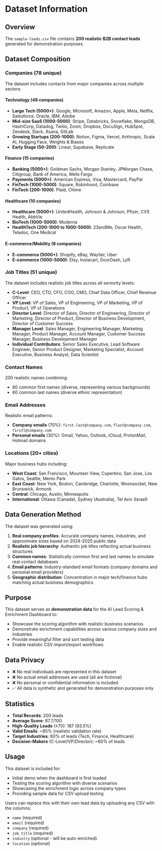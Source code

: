 # Dataset Information

## Overview

The `sample-leads.csv` file contains **200 realistic B2B contact leads** generated for demonstration purposes.

## Dataset Composition

### Companies (78 unique)
The dataset includes contacts from major companies across multiple sectors:

#### Technology (48 companies)
- **Large Tech (5000+)**: Google, Microsoft, Amazon, Apple, Meta, Netflix, Salesforce, Oracle, IBM, Adobe
- **Mid-size SaaS (1000-5000)**: Stripe, Databricks, Snowflake, MongoDB, HashiCorp, Datadog, Twilio, Zoom, Dropbox, DocuSign, HubSpot, Zendesk, Slack, Asana, GitLab
- **Growing Startups (200-1000)**: Notion, Figma, Vercel, Anthropic, Scale AI, Hugging Face, Weights & Biases
- **Early Stage (50-200)**: Linear, Supabase, Replicate

#### Finance (15 companies)
- **Banking (5000+)**: Goldman Sachs, Morgan Stanley, JPMorgan Chase, Citigroup, Bank of America, Wells Fargo
- **Payments (5000+)**: American Express, Visa, Mastercard, PayPal
- **FinTech (1000-5000)**: Square, Robinhood, Coinbase
- **FinTech (200-1000)**: Plaid, Chime

#### Healthcare (10 companies)
- **Healthcare (5000+)**: UnitedHealth, Johnson & Johnson, Pfizer, CVS Health, AbbVie
- **BioTech (1000-5000)**: Moderna
- **HealthTech (200-1000 to 1000-5000)**: 23andMe, Oscar Health, Teladoc, One Medical

#### E-commerce/Mobility (8 companies)
- **E-commerce (5000+)**: Shopify, eBay, Wayfair, Uber
- **E-commerce (1000-5000)**: Etsy, Instacart, DoorDash, Lyft

### Job Titles (51 unique)
The dataset includes realistic job titles across all seniority levels:
- **C-Level**: CEO, CTO, CFO, COO, CMO, Chief Data Officer, Chief Revenue Officer
- **VP Level**: VP of Sales, VP of Engineering, VP of Marketing, VP of Product, VP of Operations
- **Director Level**: Director of Sales, Director of Engineering, Director of Marketing, Director of Product, Director of Business Development, Director of Customer Success
- **Manager Level**: Sales Manager, Engineering Manager, Marketing Manager, Product Manager, Account Manager, Customer Success Manager, Business Development Manager
- **Individual Contributors**: Senior Sales Executive, Lead Software Engineer, Senior Product Designer, Marketing Specialist, Account Executive, Business Analyst, Data Scientist

### Contact Names
200 realistic names combining:
- 80 common first names (diverse, representing various backgrounds)
- 80 common last names (diverse ethnic representation)

### Email Addresses
Realistic email patterns:
- **Company emails** (70%): `first.last@company.com`, `flast@company.com`, `firstl@company.com`
- **Personal emails** (30%): Gmail, Yahoo, Outlook, iCloud, ProtonMail, Hotmail domains

### Locations (20+ cities)
Major business hubs including:
- **West Coast**: San Francisco, Mountain View, Cupertino, San Jose, Los Gatos, Seattle, Menlo Park
- **East Coast**: New York, Boston, Cambridge, Charlotte, Woonsocket, New Brunswick, Armonk
- **Central**: Chicago, Austin, Minneapolis
- **International**: Ottawa (Canada), Sydney (Australia), Tel Aviv (Israel)

## Data Generation Method

The dataset was generated using:
1. **Real company profiles**: Accurate company names, industries, and approximate sizes based on 2024-2025 public data
2. **Realistic job hierarchy**: Authentic job titles reflecting actual business structures
3. **Common names**: Statistically common first and last names to simulate real contact databases
4. **Email patterns**: Industry-standard email formats (company domains and personal email providers)
5. **Geographic distribution**: Concentration in major tech/finance hubs matching actual business demographics

## Purpose

This dataset serves as **demonstration data** for the AI Lead Scoring & Enrichment Dashboard to:
- Showcase the scoring algorithm with realistic business scenarios
- Demonstrate enrichment capabilities across various company sizes and industries
- Provide meaningful filter and sort testing data
- Enable realistic CSV import/export workflows

## Data Privacy

- ❌ No real individuals are represented in this dataset
- ❌ No actual email addresses are used (all are fictional)
- ❌ No personal or confidential information is included
- ✅ All data is synthetic and generated for demonstration purposes only

## Statistics

- **Total Records**: 200 leads
- **Average Score**: 87.7/100
- **High-Quality Leads** (≥70): 187 (93.5%)
- **Valid Emails**: ~85% (realistic validation rate)
- **Target Industries**: 80% of leads (Tech, Finance, Healthcare)
- **Decision-Makers** (C-Level/VP/Director): ~60% of leads

## Usage

This dataset is included for:
- Initial demo when the dashboard is first loaded
- Testing the scoring algorithm with diverse scenarios
- Showcasing the enrichment logic across company types
- Providing sample data for CSV upload testing

Users can replace this with their own lead data by uploading any CSV with the columns:
- `name` (required)
- `email` (required)
- `company` (required)
- `job_title` (required)
- `industry` (optional - will be auto-enriched)
- `location` (optional)
